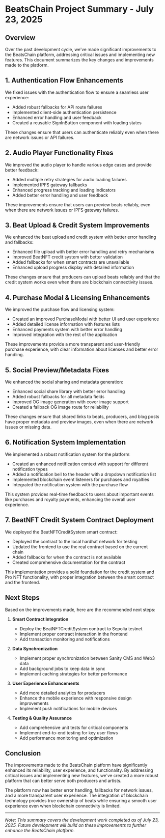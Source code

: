# BeatsChain Project Summary - July 23, 2025

## Overview

Over the past development cycle, we've made significant improvements to the BeatsChain platform, addressing critical issues and implementing new features. This document summarizes the key changes and improvements made to the platform.

## 1. Authentication Flow Enhancements

We fixed issues with the authentication flow to ensure a seamless user experience:

- Added robust fallbacks for API route failures
- Implemented client-side authentication persistence
- Enhanced error handling and user feedback
- Created a reusable SignInButton component with loading states

These changes ensure that users can authenticate reliably even when there are network issues or API failures.

## 2. Audio Player Functionality Fixes

We improved the audio player to handle various edge cases and provide better feedback:

- Added multiple retry strategies for audio loading failures
- Implemented IPFS gateway fallbacks
- Enhanced progress tracking and loading indicators
- Added better error handling and user feedback

These improvements ensure that users can preview beats reliably, even when there are network issues or IPFS gateway failures.

## 3. Beat Upload & Credit System Improvements

We enhanced the beat upload and credit system with better error handling and fallbacks:

- Enhanced file upload with better error handling and retry mechanisms
- Improved BeatNFT credit system with better validation
- Added fallbacks for when smart contracts are unavailable
- Enhanced upload progress display with detailed information

These changes ensure that producers can upload beats reliably and that the credit system works even when there are blockchain connectivity issues.

## 4. Purchase Modal & Licensing Enhancements

We improved the purchase flow and licensing system:

- Created an improved PurchaseModal with better UI and user experience
- Added detailed license information with features lists
- Enhanced payments system with better error handling
- Improved integration with the rest of the application

These improvements provide a more transparent and user-friendly purchase experience, with clear information about licenses and better error handling.

## 5. Social Preview/Metadata Fixes

We enhanced the social sharing and metadata generation:

- Enhanced social share library with better error handling
- Added robust fallbacks for all metadata fields
- Improved OG image generation with cover image support
- Created a fallback OG image route for reliability

These changes ensure that shared links to beats, producers, and blog posts have proper metadata and preview images, even when there are network issues or missing data.

## 6. Notification System Implementation

We implemented a robust notification system for the platform:

- Created an enhanced notification context with support for different notification types
- Added a notification bell to the header with a dropdown notification list
- Implemented blockchain event listeners for purchases and royalties
- Integrated the notification system with the purchase flow

This system provides real-time feedback to users about important events like purchases and royalty payments, enhancing the overall user experience.

## 7. BeatNFT Credit System Contract Deployment

We deployed the BeatNFTCreditSystem smart contract:

- Deployed the contract to the local hardhat network for testing
- Updated the frontend to use the real contract based on the current chain
- Added fallbacks for when the contract is not available
- Created comprehensive documentation for the contract

This implementation provides a solid foundation for the credit system and Pro NFT functionality, with proper integration between the smart contract and the frontend.

## Next Steps

Based on the improvements made, here are the recommended next steps:

1. **Smart Contract Integration**
   - Deploy the BeatNFTCreditSystem contract to Sepolia testnet
   - Implement proper contract interaction in the frontend
   - Add transaction monitoring and notifications

2. **Data Synchronization**
   - Implement proper synchronization between Sanity CMS and Web3 data
   - Add background jobs to keep data in sync
   - Implement caching strategies for better performance

3. **User Experience Enhancements**
   - Add more detailed analytics for producers
   - Enhance the mobile experience with responsive design improvements
   - Implement push notifications for mobile devices

4. **Testing & Quality Assurance**
   - Add comprehensive unit tests for critical components
   - Implement end-to-end testing for key user flows
   - Add performance monitoring and optimization

## Conclusion

The improvements made to the BeatsChain platform have significantly enhanced its reliability, user experience, and functionality. By addressing critical issues and implementing new features, we've created a more robust platform that can better serve both producers and artists.

The platform now has better error handling, fallbacks for network issues, and a more transparent user experience. The integration of blockchain technology provides true ownership of beats while ensuring a smooth user experience even when blockchain connectivity is limited.

---

*Note: This summary covers the development work completed as of July 23, 2025. Future development will build on these improvements to further enhance the BeatsChain platform.*